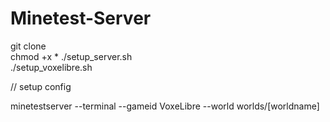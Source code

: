 # Minetest-Server

git clone  
chmod +x *
./setup_server.sh  
./setup_voxelibre.sh  

// setup config

minetestserver --terminal --gameid VoxeLibre --world worlds/[worldname]

